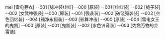 mei [雷电芽衣]
  --001 [脉冲装绯红]
	--000 [原装]
    --001 [绯红装]
	--002 [栀子装]
  --002 [女武神强袭]
    --000 [原装]
	--001 [强袭装]
	--002 [破晓强袭装]
	--003 [空色回忆装]
	--004 [纯净永恒装]
  --003 [影舞冲击]
	--000 [原装]
  --004 [雷电女王的鬼凯]
	--000 [原装]
    --001 [鬼凯装]
	--002 [水色铃音装]
	--003 [灼燃万物的金雷装]